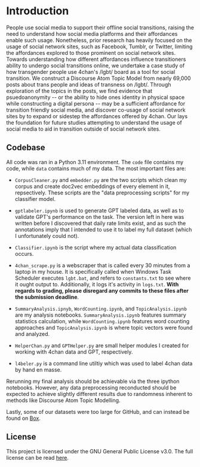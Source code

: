 # Introduction

People use social media to support their offline social transitions, raising the need to understand how social media platforms and their affordances enable such usage. Nonetheless, prior research has heavily focused on the usage of social network sites, such as Facebook, Tumblr, or Twitter, limiting the affordances explored to those prominent on social network sites. Towards understanding how different affordances influence transitioners ability to undergo social transitions online, we undertake a case study of how transgender people use 4chan's /lgbt/ board as a tool for social transition. We construct a Discourse Atom Topic Model from nearly 69,000 posts about trans people and ideas of transness on /lgbt/. Through exploration of the topics in the posts, we find evidence that psuedoanonymity -- or the ability to hide ones identity in physical space while constructing a digital persona -- may be a sufficient affordance for transition friendly social media, and discover co-usage of social network sites by to expand or sidestep the affordances offered by 4chan. Our lays the foundation for future studies attempting to understand the usage of social media to aid in transition outside of social network sites. 

## Codebase

All code was ran in a Python 3.11 environment. The `code` file contains my code, while `data` contains much of my data. The most important files are:

* `CorpusCleaner.py` and `embedder.py` are the two scripts which clean my corpus and create doc2vec embeddings of every element in it, repsectively. These scripts are the "data preprocessing scripts" for my classifier model.

* `gptlabeler.ipynb` is used to generate GPT labeled data, as well as to validate GPT's performance on the task. The version left in here was written before I discovered that daily rate limits exist, and as such the annotations imply that I intended to use it to label my full dataset (which I unfortunately could not).

* `Classifier.ipynb` is the script where my actual data classification occurs.

* `4chan_scrape.py` is a webscraper that is called every 30 minutes from a laptop in my house. It is specifically called when Windows Task Scheduler executes `lgbt.bat`, and refers to `constants.txt` to see where it ought output to. Additionally, it logs it's activity in `logs.txt`. <b>With regards to grading, please disregard any commits to these files after the submission deadline</b>.

* `SummaryAnalysis.ipnyb`, `WordCounting.ipynb`, and `TopicAnalysis.ipynb` are my analysis notebooks. `SummaryAnalysis.ipynb` features summary statistics calculation, while `WordCounting.ipynb` features word counting approaches and `TopicAnalysis.ipynb` is where topic vectors were found and analyzed.

* `HelperChan.py` and `GPTHelper.py` are small helper modules I created for working with 4chan data and GPT, respectively.

* `l4beler.py` is a command line utiltiy which was used to label 4chan data by hand en masse. 

Rerunning my final analysis should be achievable via the three ipython notebooks. However, any data preprocessing reconducted should be expected to achieve slightly different results due to randomness inherent to methods like Discourse Atom Topic Modelling.

Lastly, some of our datasets were too large for GitHub, and can instead be found on [Box](https://uchicago.box.com/s/ggwcch1trhudxreny8nz0zibfwgc4iwo). 

## License

This project is licensed under the GNU General Public License v3.0. The full license can be read [here]().
